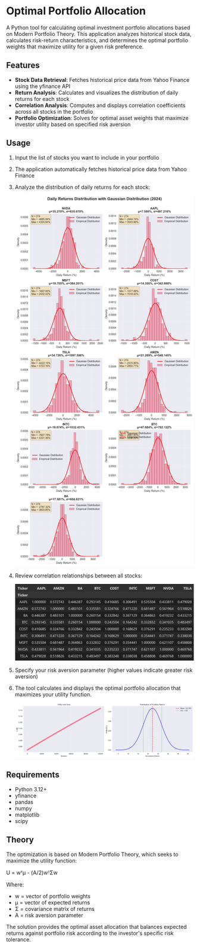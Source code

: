 # Optimal Portfolio Allocation

A Python tool for calculating optimal investment portfolio allocations based on Modern Portfolio Theory. This application analyzes historical stock data, calculates risk-return characteristics, and determines the optimal portfolio weights that maximize utility for a given risk preference.

## Features

- **Stock Data Retrieval**: Fetches historical price data from Yahoo Finance using the yfinance API
- **Return Analysis**: Calculates and visualizes the distribution of daily returns for each stock
- **Correlation Analysis**: Computes and displays correlation coefficients across all stocks in the portfolio
- **Portfolio Optimization**: Solves for optimal asset weights that maximize investor utility based on specified risk aversion

## Usage

1. Input the list of stocks you want to include in your portfolio
2. The application automatically fetches historical price data from Yahoo Finance
3. Analyze the distribution of daily returns for each stock:
   
   ![Daily Returns Distribution](demo/dist_list.png)

4. Review correlation relationships between all stocks:

   ![Correlation Matrix](demo/COV.png)

5. Specify your risk aversion parameter (higher values indicate greater risk aversion)
6. The tool calculates and displays the optimal portfolio allocation that maximizes your utility function.

   ![Learning Curve and portfolio return distribution](demo/Learning_curve.png)

## Requirements

- Python 3.12+
- yfinance
- pandas
- numpy
- matplotlib
- scipy

## Theory

The optimization is based on Modern Portfolio Theory, which seeks to maximize the utility function:

U = wᵀμ - (A/2)wᵀΣw

Where:
- w = vector of portfolio weights
- μ = vector of expected returns
- Σ = covariance matrix of returns
- A = risk aversion parameter

The solution provides the optimal asset allocation that balances expected returns against portfolio risk according to the investor's specific risk tolerance.
